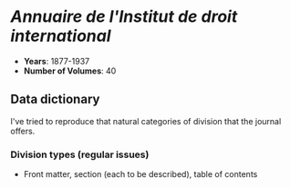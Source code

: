 # _Annuaire de l'Institut de droit international_

- **Years**: 1877-1937
- **Number of Volumes**: 40

## Data dictionary
I've tried to reproduce that natural categories of division that the journal offers.

### Division types (regular issues)
- Front matter, section (each to be described), table of contents
